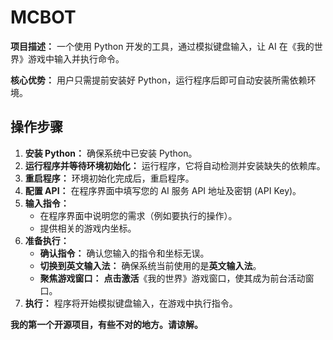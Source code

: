 # MCBOT

**项目描述：** 一个使用 Python 开发的工具，通过模拟键盘输入，让 AI 在《我的世界》游戏中输入并执行命令。

**核心优势：** 用户只需提前安装好 Python，运行程序后即可自动安装所需依赖环境。

## 操作步骤

1.  **安装 Python：** 确保系统中已安装 Python。
2.  **运行程序并等待环境初始化：** 运行程序，它将自动检测并安装缺失的依赖库。
3.  **重启程序：** 环境初始化完成后，重启程序。
4.  **配置 API：** 在程序界面中填写您的 AI 服务 API 地址及密钥 (API Key)。
5.  **输入指令：**
    *   在程序界面中说明您的需求（例如要执行的操作）。
    *   提供相关的游戏内坐标。
6.  **准备执行：**
    *   **确认指令：** 确认您输入的指令和坐标无误。
    *   **切换到英文输入法：** 确保系统当前使用的是**英文输入法**。
    *   **聚焦游戏窗口：** **点击激活**《我的世界》游戏窗口，使其成为前台活动窗口。
7.  **执行：** 程序将开始模拟键盘输入，在游戏中执行指令。

**我的第一个开源项目，有些不对的地方。请谅解。** 
